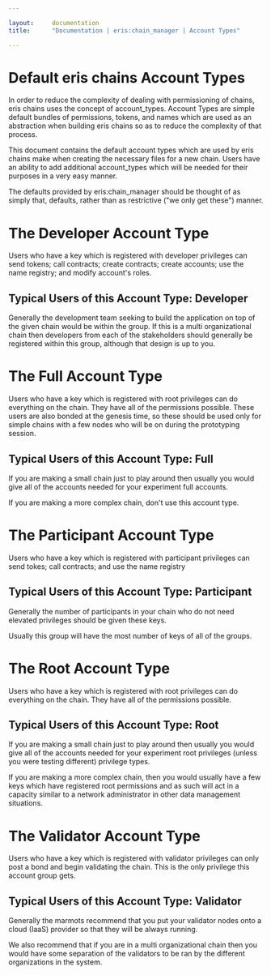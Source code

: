 ```yaml
---

layout:     documentation
title:      "Documentation | eris:chain_manager | Account Types"

---
```


# Default eris chains Account Types

In order to reduce the complexity of dealing with permissioning
of chains, eris chains uses the concept of account_types. Account Types are
simple default bundles of permissions, tokens, and names which are used
as an abstraction when building eris chains so as to reduce the complexity
of that process.

This document contains the default account types which are used by
eris chains make when creating the necessary files for a new chain. Users
have an ability to add additional account_types which will be needed for
their purposes in a very easy manner.

The defaults provided by eris:chain_manager should be thought of as simply
that, defaults, rather than as restrictive ("we only get these") manner.


# The Developer Account Type

Users who have a key which is registered with developer privileges can send
tokens; call contracts; create contracts; create accounts; use the name registry;
and modify account's roles.


## Typical Users of this Account Type: Developer

Generally the development team seeking to build the application on top of the
given chain would be within the group. If this is a multi organizational
chain then developers from each of the stakeholders should generally be registered
within this group, although that design is up to you.


# The Full Account Type

Users who have a key which is registered with root privileges can do everything
on the chain. They have all of the permissions possible. These users are also
bonded at the genesis time, so these should be used only for simple chains with
a few nodes who will be on during the prototyping session.


## Typical Users of this Account Type: Full

If you are making a small chain just to play around then usually you would
give all of the accounts needed for your experiment full accounts.

If you are making a more complex chain, don't use this account type.


# The Participant Account Type

Users who have a key which is registered with participant privileges can send
tokes; call contracts; and use the name registry


## Typical Users of this Account Type: Participant

Generally the number of participants in your chain who do not need elevated
privileges should be given these keys.

Usually this group will have the most number of keys of all of the groups.


# The Root Account Type

Users who have a key which is registered with root privileges can do everything
on the chain. They have all of the permissions possible.


## Typical Users of this Account Type: Root

If you are making a small chain just to play around then usually you would
give all of the accounts needed for your experiment root privileges (unless you
were testing different) privilege types.

If you are making a more complex chain, then you would usually have a few
keys which have registered root permissions and as such will act in a capacity
similar to a network administrator in other data management situations.


# The Validator Account Type

Users who have a key which is registered with validator privileges can
only post a bond and begin validating the chain. This is the only privilege
this account group gets.


## Typical Users of this Account Type: Validator

Generally the marmots recommend that you put your validator nodes onto a cloud
(IaaS) provider so that they will be always running.

We also recommend that if you are in a multi organizational chain then you would
have some separation of the validators to be ran by the different organizations
in the system.
